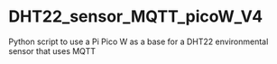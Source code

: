 # DHT22_sensor_MQTT_picoW_V4
Python script to use a Pi Pico W as a base for a DHT22 environmental sensor that uses MQTT

